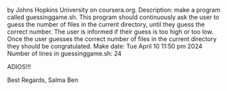 by Johns Hopkins University on coursera.org.
Description: make a program called guessinggame.sh. This program should continuously ask the user to guess the number of files in the current directory, until they guess the correct number. The user is informed if their guess is too high or too low. Once the user guesses the correct number of files in the current directory they should be congratulated.
Make date: Tue April 10 11:50 pm  2024
Number of lines in guessinggame.sh: 24

ADIOS!!!

Best Regards,
Salma Ben
